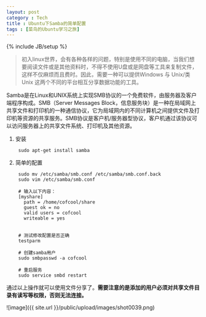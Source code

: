 ```yaml
---
layout: post
category : Tech
title : Ubuntu下Samba的简单配置
tags : [菜鸟的Ubuntu学习之旅]
---
```

{% include JB/setup %}

>初入linux世界，会有各种各样的问题，特别是使用不同的电脑，当我们想要阅读文件或是其他资料时，不得不使用U盘或是网盘等工具来复制文件，这样不仅麻烦而且费时。因此，需要一种可以提供Windows 与 Unix/类Unix 这两个不同的平台相互分享数据功能的工具。

Samba是在Linux和UNIX系统上实现SMB协议的一个免费软件，由服务器及客户端程序构成。SMB（Server Messages Block，信息服务块）是一种在局域网上共享文件和打印机的一种通信协议，它为局域网内的不同计算机之间提供文件及打印机等资源的共享服务。SMB协议是客户机/服务器型协议，客户机通过该协议可以访问服务器上的共享文件系统、打印机及其他资源。

1. 安装

        sudo apt-get install samba
        
2. 简单的配置

        sudo mv /etc/samba/smb.conf /etc/samba/smb.conf.back
        sudo vim /etc/samba/smb.conf
        
        # 输入以下内容：
        [myshare]
          path = /home/cofcool/share 
          guest ok = no
          valid users = cofcool
          writeable = yes
          
         
        # 测试修改配置是否正确
        testparm
        
        # 创建samba用户
        sudo smbpasswd -a cofcool
        
        # 重启服务
        sudo service smbd restart
        
通过以上操作就可以使用文件分享了。**需要注意的是添加的用户必须对共享文件目录有读写等权限，否则无法连接。**

![image]({{ site.url }}/public/upload/images/shot0039.png)